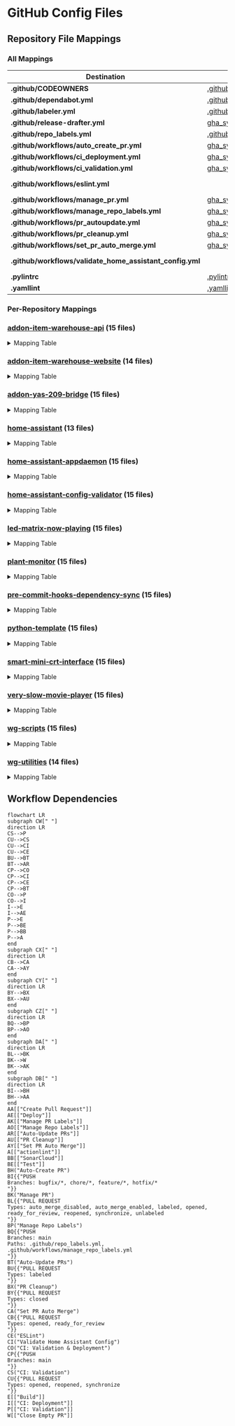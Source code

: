 # GitHub Config Files

## Repository File Mappings

### All Mappings

| Destination | [addon-item-warehouse-api](https://github.com/worgarside/addon-item-warehouse-api) | [addon-item-warehouse-website](https://github.com/worgarside/addon-item-warehouse-website) | [addon-yas-209-bridge](https://github.com/worgarside/addon-yas-209-bridge) | [home-assistant](https://github.com/worgarside/home-assistant) | [home-assistant-appdaemon](https://github.com/worgarside/home-assistant-appdaemon) | [home-assistant-config-validator](https://github.com/worgarside/home-assistant-config-validator) | [led-matrix-now-playing](https://github.com/worgarside/led-matrix-now-playing) | [plant-monitor](https://github.com/worgarside/plant-monitor) | [pre-commit-hooks-dependency-sync](https://github.com/worgarside/pre-commit-hooks-dependency-sync) | [python-template](https://github.com/worgarside/python-template) | [smart-mini-crt-interface](https://github.com/worgarside/smart-mini-crt-interface) | [very-slow-movie-player](https://github.com/worgarside/very-slow-movie-player) | [wg-scripts](https://github.com/worgarside/wg-scripts) | [wg-utilities](https://github.com/worgarside/wg-utilities) |
|-------------|--------|--------|--------|--------|--------|--------|--------|--------|--------|--------|--------|--------|--------|--------|
| **.github/CODEOWNERS** | [.github/CODEOWNERS](.github/CODEOWNERS) | [.github/CODEOWNERS](.github/CODEOWNERS) | [.github/CODEOWNERS](.github/CODEOWNERS) | [.github/CODEOWNERS](.github/CODEOWNERS) | [.github/CODEOWNERS](.github/CODEOWNERS) | [.github/CODEOWNERS](.github/CODEOWNERS) | [.github/CODEOWNERS](.github/CODEOWNERS) | [.github/CODEOWNERS](.github/CODEOWNERS) | [.github/CODEOWNERS](.github/CODEOWNERS) | [.github/CODEOWNERS](.github/CODEOWNERS) | [.github/CODEOWNERS](.github/CODEOWNERS) | [.github/CODEOWNERS](.github/CODEOWNERS) | [.github/CODEOWNERS](.github/CODEOWNERS) | [.github/CODEOWNERS](.github/CODEOWNERS) |
| **.github/dependabot.yml** | [.github/dependabot.yml](.github/dependabot.yml) | [.github/dependabot.yml](.github/dependabot.yml) | [.github/dependabot.yml](.github/dependabot.yml) | [.github/dependabot.yml](.github/dependabot.yml) | [.github/dependabot.yml](.github/dependabot.yml) | [.github/dependabot.yml](.github/dependabot.yml) | [.github/dependabot.yml](.github/dependabot.yml) | [.github/dependabot.yml](.github/dependabot.yml) | [.github/dependabot.yml](.github/dependabot.yml) | [.github/dependabot.yml](.github/dependabot.yml) | [.github/dependabot.yml](.github/dependabot.yml) | [.github/dependabot.yml](.github/dependabot.yml) | [.github/dependabot.yml](.github/dependabot.yml) | [.github/dependabot.yml](.github/dependabot.yml) |
| **.github/labeler.yml** | [.github/labeler.yml](.github/labeler.yml) | [.github/labeler.yml](.github/labeler.yml) | [.github/labeler.yml](.github/labeler.yml) | | [.github/labeler.yml](.github/labeler.yml) | [.github/labeler.yml](.github/labeler.yml) | [.github/labeler.yml](.github/labeler.yml) | [.github/labeler.yml](.github/labeler.yml) | [.github/labeler.yml](.github/labeler.yml) | [.github/labeler.yml](.github/labeler.yml) | [.github/labeler.yml](.github/labeler.yml) | [.github/labeler.yml](.github/labeler.yml) | [.github/labeler.yml](.github/labeler.yml) | [.github/labeler.yml](.github/labeler.yml) |
| **.github/release-drafter.yml** | [gha_sync/configs/release-drafter.yml](gha_sync/configs/release-drafter.yml) | [gha_sync/configs/release-drafter.yml](gha_sync/configs/release-drafter.yml) | [gha_sync/configs/release-drafter.yml](gha_sync/configs/release-drafter.yml) | [gha_sync/configs/release-drafter.yml](gha_sync/configs/release-drafter.yml) | [gha_sync/configs/release-drafter.yml](gha_sync/configs/release-drafter.yml) | [gha_sync/configs/release-drafter.yml](gha_sync/configs/release-drafter.yml) | [gha_sync/configs/release-drafter.yml](gha_sync/configs/release-drafter.yml) | [gha_sync/configs/release-drafter.yml](gha_sync/configs/release-drafter.yml) | [gha_sync/configs/release-drafter.yml](gha_sync/configs/release-drafter.yml) | [gha_sync/configs/release-drafter.yml](gha_sync/configs/release-drafter.yml) | [gha_sync/configs/release-drafter.yml](gha_sync/configs/release-drafter.yml) | [gha_sync/configs/release-drafter.yml](gha_sync/configs/release-drafter.yml) | [gha_sync/configs/release-drafter.yml](gha_sync/configs/release-drafter.yml) | [gha_sync/configs/release-drafter.yml](gha_sync/configs/release-drafter.yml) |
| **.github/repo_labels.yml** | [.github/repo_labels.yml](.github/repo_labels.yml) | [.github/repo_labels.yml](.github/repo_labels.yml) | [.github/repo_labels.yml](.github/repo_labels.yml) | | [.github/repo_labels.yml](.github/repo_labels.yml) | [.github/repo_labels.yml](.github/repo_labels.yml) | [.github/repo_labels.yml](.github/repo_labels.yml) | [.github/repo_labels.yml](.github/repo_labels.yml) | [.github/repo_labels.yml](.github/repo_labels.yml) | [.github/repo_labels.yml](.github/repo_labels.yml) | [.github/repo_labels.yml](.github/repo_labels.yml) | [.github/repo_labels.yml](.github/repo_labels.yml) | [.github/repo_labels.yml](.github/repo_labels.yml) | [.github/repo_labels.yml](.github/repo_labels.yml) |
| **.github/workflows/auto_create_pr.yml** | [gha_sync/workflows/all/auto_create_pr.yml](gha_sync/workflows/all/auto_create_pr.yml) | [gha_sync/workflows/all/auto_create_pr.yml](gha_sync/workflows/all/auto_create_pr.yml) | [gha_sync/workflows/all/auto_create_pr.yml](gha_sync/workflows/all/auto_create_pr.yml) | [gha_sync/workflows/all/auto_create_pr.yml](gha_sync/workflows/all/auto_create_pr.yml) | [gha_sync/workflows/all/auto_create_pr.yml](gha_sync/workflows/all/auto_create_pr.yml) | [gha_sync/workflows/all/auto_create_pr.yml](gha_sync/workflows/all/auto_create_pr.yml) | [gha_sync/workflows/all/auto_create_pr.yml](gha_sync/workflows/all/auto_create_pr.yml) | [gha_sync/workflows/all/auto_create_pr.yml](gha_sync/workflows/all/auto_create_pr.yml) | [gha_sync/workflows/all/auto_create_pr.yml](gha_sync/workflows/all/auto_create_pr.yml) | [gha_sync/workflows/all/auto_create_pr.yml](gha_sync/workflows/all/auto_create_pr.yml) | [gha_sync/workflows/all/auto_create_pr.yml](gha_sync/workflows/all/auto_create_pr.yml) | [gha_sync/workflows/all/auto_create_pr.yml](gha_sync/workflows/all/auto_create_pr.yml) | [gha_sync/workflows/all/auto_create_pr.yml](gha_sync/workflows/all/auto_create_pr.yml) | [gha_sync/workflows/all/auto_create_pr.yml](gha_sync/workflows/all/auto_create_pr.yml) |
| **.github/workflows/ci_deployment.yml** | [gha_sync/workflows/template/ci_deployment.template.yml](gha_sync/workflows/template/ci_deployment.template.yml) | [gha_sync/workflows/template/ci_deployment.template.yml](gha_sync/workflows/template/ci_deployment.template.yml) | [gha_sync/workflows/template/ci_deployment.template.yml](gha_sync/workflows/template/ci_deployment.template.yml) | [gha_sync/workflows/template/ci_deployment.template.yml](gha_sync/workflows/template/ci_deployment.template.yml) | [gha_sync/workflows/template/ci_deployment.template.yml](gha_sync/workflows/template/ci_deployment.template.yml) | [gha_sync/workflows/template/ci_deployment.template.yml](gha_sync/workflows/template/ci_deployment.template.yml) | [gha_sync/workflows/template/ci_deployment.template.yml](gha_sync/workflows/template/ci_deployment.template.yml) | [gha_sync/workflows/template/ci_deployment.template.yml](gha_sync/workflows/template/ci_deployment.template.yml) | [gha_sync/workflows/template/ci_deployment.template.yml](gha_sync/workflows/template/ci_deployment.template.yml) | [gha_sync/workflows/template/ci_deployment.template.yml](gha_sync/workflows/template/ci_deployment.template.yml) | [gha_sync/workflows/template/ci_deployment.template.yml](gha_sync/workflows/template/ci_deployment.template.yml) | [gha_sync/workflows/template/ci_deployment.template.yml](gha_sync/workflows/template/ci_deployment.template.yml) | [gha_sync/workflows/template/ci_deployment.template.yml](gha_sync/workflows/template/ci_deployment.template.yml) | [gha_sync/workflows/template/ci_deployment.template.yml](gha_sync/workflows/template/ci_deployment.template.yml) |
| **.github/workflows/ci_validation.yml** | [gha_sync/workflows/template/ci_validation.template.yml](gha_sync/workflows/template/ci_validation.template.yml) | [gha_sync/workflows/template/ci_validation.template.yml](gha_sync/workflows/template/ci_validation.template.yml) | [gha_sync/workflows/template/ci_validation.template.yml](gha_sync/workflows/template/ci_validation.template.yml) | [gha_sync/workflows/template/ci_validation.template.yml](gha_sync/workflows/template/ci_validation.template.yml) | [gha_sync/workflows/template/ci_validation.template.yml](gha_sync/workflows/template/ci_validation.template.yml) | [gha_sync/workflows/template/ci_validation.template.yml](gha_sync/workflows/template/ci_validation.template.yml) | [gha_sync/workflows/template/ci_validation.template.yml](gha_sync/workflows/template/ci_validation.template.yml) | [gha_sync/workflows/template/ci_validation.template.yml](gha_sync/workflows/template/ci_validation.template.yml) | [gha_sync/workflows/template/ci_validation.template.yml](gha_sync/workflows/template/ci_validation.template.yml) | [gha_sync/workflows/template/ci_validation.template.yml](gha_sync/workflows/template/ci_validation.template.yml) | [gha_sync/workflows/template/ci_validation.template.yml](gha_sync/workflows/template/ci_validation.template.yml) | [gha_sync/workflows/template/ci_validation.template.yml](gha_sync/workflows/template/ci_validation.template.yml) | [gha_sync/workflows/template/ci_validation.template.yml](gha_sync/workflows/template/ci_validation.template.yml) | [gha_sync/workflows/template/ci_validation.template.yml](gha_sync/workflows/template/ci_validation.template.yml) |
| **.github/workflows/eslint.yml** | | [gha_sync/workflows/repo/addon-item-warehouse-website/eslint.yml](gha_sync/workflows/repo/addon-item-warehouse-website/eslint.yml) | | | | | | | | | | | | |
| **.github/workflows/manage_pr.yml** | [gha_sync/workflows/all/manage_pr.yml](gha_sync/workflows/all/manage_pr.yml) | [gha_sync/workflows/all/manage_pr.yml](gha_sync/workflows/all/manage_pr.yml) | [gha_sync/workflows/all/manage_pr.yml](gha_sync/workflows/all/manage_pr.yml) | [gha_sync/workflows/all/manage_pr.yml](gha_sync/workflows/all/manage_pr.yml) | [gha_sync/workflows/all/manage_pr.yml](gha_sync/workflows/all/manage_pr.yml) | [gha_sync/workflows/all/manage_pr.yml](gha_sync/workflows/all/manage_pr.yml) | [gha_sync/workflows/all/manage_pr.yml](gha_sync/workflows/all/manage_pr.yml) | [gha_sync/workflows/all/manage_pr.yml](gha_sync/workflows/all/manage_pr.yml) | [gha_sync/workflows/all/manage_pr.yml](gha_sync/workflows/all/manage_pr.yml) | [gha_sync/workflows/all/manage_pr.yml](gha_sync/workflows/all/manage_pr.yml) | [gha_sync/workflows/all/manage_pr.yml](gha_sync/workflows/all/manage_pr.yml) | [gha_sync/workflows/all/manage_pr.yml](gha_sync/workflows/all/manage_pr.yml) | [gha_sync/workflows/all/manage_pr.yml](gha_sync/workflows/all/manage_pr.yml) | [gha_sync/workflows/all/manage_pr.yml](gha_sync/workflows/all/manage_pr.yml) |
| **.github/workflows/manage_repo_labels.yml** | [gha_sync/workflows/all/manage_repo_labels.yml](gha_sync/workflows/all/manage_repo_labels.yml) | [gha_sync/workflows/all/manage_repo_labels.yml](gha_sync/workflows/all/manage_repo_labels.yml) | [gha_sync/workflows/all/manage_repo_labels.yml](gha_sync/workflows/all/manage_repo_labels.yml) | [gha_sync/workflows/all/manage_repo_labels.yml](gha_sync/workflows/all/manage_repo_labels.yml) | [gha_sync/workflows/all/manage_repo_labels.yml](gha_sync/workflows/all/manage_repo_labels.yml) | [gha_sync/workflows/all/manage_repo_labels.yml](gha_sync/workflows/all/manage_repo_labels.yml) | [gha_sync/workflows/all/manage_repo_labels.yml](gha_sync/workflows/all/manage_repo_labels.yml) | [gha_sync/workflows/all/manage_repo_labels.yml](gha_sync/workflows/all/manage_repo_labels.yml) | [gha_sync/workflows/all/manage_repo_labels.yml](gha_sync/workflows/all/manage_repo_labels.yml) | [gha_sync/workflows/all/manage_repo_labels.yml](gha_sync/workflows/all/manage_repo_labels.yml) | [gha_sync/workflows/all/manage_repo_labels.yml](gha_sync/workflows/all/manage_repo_labels.yml) | [gha_sync/workflows/all/manage_repo_labels.yml](gha_sync/workflows/all/manage_repo_labels.yml) | [gha_sync/workflows/all/manage_repo_labels.yml](gha_sync/workflows/all/manage_repo_labels.yml) | [gha_sync/workflows/all/manage_repo_labels.yml](gha_sync/workflows/all/manage_repo_labels.yml) |
| **.github/workflows/pr_autoupdate.yml** | [gha_sync/workflows/all/pr_autoupdate.yml](gha_sync/workflows/all/pr_autoupdate.yml) | [gha_sync/workflows/all/pr_autoupdate.yml](gha_sync/workflows/all/pr_autoupdate.yml) | [gha_sync/workflows/all/pr_autoupdate.yml](gha_sync/workflows/all/pr_autoupdate.yml) | [gha_sync/workflows/all/pr_autoupdate.yml](gha_sync/workflows/all/pr_autoupdate.yml) | [gha_sync/workflows/all/pr_autoupdate.yml](gha_sync/workflows/all/pr_autoupdate.yml) | [gha_sync/workflows/all/pr_autoupdate.yml](gha_sync/workflows/all/pr_autoupdate.yml) | [gha_sync/workflows/all/pr_autoupdate.yml](gha_sync/workflows/all/pr_autoupdate.yml) | [gha_sync/workflows/all/pr_autoupdate.yml](gha_sync/workflows/all/pr_autoupdate.yml) | [gha_sync/workflows/all/pr_autoupdate.yml](gha_sync/workflows/all/pr_autoupdate.yml) | [gha_sync/workflows/all/pr_autoupdate.yml](gha_sync/workflows/all/pr_autoupdate.yml) | [gha_sync/workflows/all/pr_autoupdate.yml](gha_sync/workflows/all/pr_autoupdate.yml) | [gha_sync/workflows/all/pr_autoupdate.yml](gha_sync/workflows/all/pr_autoupdate.yml) | [gha_sync/workflows/all/pr_autoupdate.yml](gha_sync/workflows/all/pr_autoupdate.yml) | [gha_sync/workflows/all/pr_autoupdate.yml](gha_sync/workflows/all/pr_autoupdate.yml) |
| **.github/workflows/pr_cleanup.yml** | [gha_sync/workflows/all/pr_cleanup.yml](gha_sync/workflows/all/pr_cleanup.yml) | [gha_sync/workflows/all/pr_cleanup.yml](gha_sync/workflows/all/pr_cleanup.yml) | [gha_sync/workflows/all/pr_cleanup.yml](gha_sync/workflows/all/pr_cleanup.yml) | [gha_sync/workflows/all/pr_cleanup.yml](gha_sync/workflows/all/pr_cleanup.yml) | [gha_sync/workflows/all/pr_cleanup.yml](gha_sync/workflows/all/pr_cleanup.yml) | [gha_sync/workflows/all/pr_cleanup.yml](gha_sync/workflows/all/pr_cleanup.yml) | [gha_sync/workflows/all/pr_cleanup.yml](gha_sync/workflows/all/pr_cleanup.yml) | [gha_sync/workflows/all/pr_cleanup.yml](gha_sync/workflows/all/pr_cleanup.yml) | [gha_sync/workflows/all/pr_cleanup.yml](gha_sync/workflows/all/pr_cleanup.yml) | [gha_sync/workflows/all/pr_cleanup.yml](gha_sync/workflows/all/pr_cleanup.yml) | [gha_sync/workflows/all/pr_cleanup.yml](gha_sync/workflows/all/pr_cleanup.yml) | [gha_sync/workflows/all/pr_cleanup.yml](gha_sync/workflows/all/pr_cleanup.yml) | [gha_sync/workflows/all/pr_cleanup.yml](gha_sync/workflows/all/pr_cleanup.yml) | [gha_sync/workflows/all/pr_cleanup.yml](gha_sync/workflows/all/pr_cleanup.yml) |
| **.github/workflows/set_pr_auto_merge.yml** | [gha_sync/workflows/all/set_pr_auto_merge.yml](gha_sync/workflows/all/set_pr_auto_merge.yml) | [gha_sync/workflows/all/set_pr_auto_merge.yml](gha_sync/workflows/all/set_pr_auto_merge.yml) | [gha_sync/workflows/all/set_pr_auto_merge.yml](gha_sync/workflows/all/set_pr_auto_merge.yml) | [gha_sync/workflows/all/set_pr_auto_merge.yml](gha_sync/workflows/all/set_pr_auto_merge.yml) | [gha_sync/workflows/all/set_pr_auto_merge.yml](gha_sync/workflows/all/set_pr_auto_merge.yml) | [gha_sync/workflows/all/set_pr_auto_merge.yml](gha_sync/workflows/all/set_pr_auto_merge.yml) | [gha_sync/workflows/all/set_pr_auto_merge.yml](gha_sync/workflows/all/set_pr_auto_merge.yml) | [gha_sync/workflows/all/set_pr_auto_merge.yml](gha_sync/workflows/all/set_pr_auto_merge.yml) | [gha_sync/workflows/all/set_pr_auto_merge.yml](gha_sync/workflows/all/set_pr_auto_merge.yml) | [gha_sync/workflows/all/set_pr_auto_merge.yml](gha_sync/workflows/all/set_pr_auto_merge.yml) | [gha_sync/workflows/all/set_pr_auto_merge.yml](gha_sync/workflows/all/set_pr_auto_merge.yml) | [gha_sync/workflows/all/set_pr_auto_merge.yml](gha_sync/workflows/all/set_pr_auto_merge.yml) | [gha_sync/workflows/all/set_pr_auto_merge.yml](gha_sync/workflows/all/set_pr_auto_merge.yml) | [gha_sync/workflows/all/set_pr_auto_merge.yml](gha_sync/workflows/all/set_pr_auto_merge.yml) |
| **.github/workflows/validate_home_assistant_config.yml** | | | | [gha_sync/workflows/repo/home-assistant/validate_home_assistant_config.yml](gha_sync/workflows/repo/home-assistant/validate_home_assistant_config.yml) | | | | | | | | | | |
| **.pylintrc** | [.pylintrc](.pylintrc) | | [.pylintrc](.pylintrc) | [.pylintrc](.pylintrc) | [.pylintrc](.pylintrc) | [.pylintrc](.pylintrc) | [.pylintrc](.pylintrc) | [.pylintrc](.pylintrc) | [.pylintrc](.pylintrc) | [.pylintrc](.pylintrc) | [.pylintrc](.pylintrc) | [.pylintrc](.pylintrc) | [.pylintrc](.pylintrc) | [.pylintrc](.pylintrc) |
| **.yamllint** | [.yamllint](.yamllint) | | [.yamllint](.yamllint) | | [.yamllint](.yamllint) | [.yamllint](.yamllint) | [.yamllint](.yamllint) | [.yamllint](.yamllint) | [.yamllint](.yamllint) | [.yamllint](.yamllint) | [.yamllint](.yamllint) | [.yamllint](.yamllint) | [.yamllint](.yamllint) | |
### Per-Repository Mappings

### [addon-item-warehouse-api](https://github.com/worgarside/addon-item-warehouse-api) (15 files)

<details>
<summary>Mapping Table</summary>

| Source | Destination |
|--------|-------------|
| [.github/CODEOWNERS](.github/CODEOWNERS) | [.github/CODEOWNERS](https://github.com/worgarside/addon-item-warehouse-api/.github/CODEOWNERS) |
| [.github/dependabot.yml](.github/dependabot.yml) | [.github/dependabot.yml](https://github.com/worgarside/addon-item-warehouse-api/.github/dependabot.yml) |
| [.github/labeler.yml](.github/labeler.yml) | [.github/labeler.yml](https://github.com/worgarside/addon-item-warehouse-api/.github/labeler.yml) |
| [.github/repo_labels.yml](.github/repo_labels.yml) | [.github/repo_labels.yml](https://github.com/worgarside/addon-item-warehouse-api/.github/repo_labels.yml) |
| [.pylintrc](.pylintrc) | [.pylintrc](https://github.com/worgarside/addon-item-warehouse-api/.pylintrc) |
| [.yamllint](.yamllint) | [.yamllint](https://github.com/worgarside/addon-item-warehouse-api/.yamllint) |
| [gha_sync/configs/release-drafter.yml](gha_sync/configs/release-drafter.yml) | [.github/release-drafter.yml](https://github.com/worgarside/addon-item-warehouse-api/.github/release-drafter.yml) |
| [gha_sync/workflows/all/auto_create_pr.yml](gha_sync/workflows/all/auto_create_pr.yml) | [.github/workflows/auto_create_pr.yml](https://github.com/worgarside/addon-item-warehouse-api/.github/workflows/auto_create_pr.yml) |
| [gha_sync/workflows/all/manage_pr.yml](gha_sync/workflows/all/manage_pr.yml) | [.github/workflows/manage_pr.yml](https://github.com/worgarside/addon-item-warehouse-api/.github/workflows/manage_pr.yml) |
| [gha_sync/workflows/all/manage_repo_labels.yml](gha_sync/workflows/all/manage_repo_labels.yml) | [.github/workflows/manage_repo_labels.yml](https://github.com/worgarside/addon-item-warehouse-api/.github/workflows/manage_repo_labels.yml) |
| [gha_sync/workflows/all/pr_autoupdate.yml](gha_sync/workflows/all/pr_autoupdate.yml) | [.github/workflows/pr_autoupdate.yml](https://github.com/worgarside/addon-item-warehouse-api/.github/workflows/pr_autoupdate.yml) |
| [gha_sync/workflows/all/pr_cleanup.yml](gha_sync/workflows/all/pr_cleanup.yml) | [.github/workflows/pr_cleanup.yml](https://github.com/worgarside/addon-item-warehouse-api/.github/workflows/pr_cleanup.yml) |
| [gha_sync/workflows/all/set_pr_auto_merge.yml](gha_sync/workflows/all/set_pr_auto_merge.yml) | [.github/workflows/set_pr_auto_merge.yml](https://github.com/worgarside/addon-item-warehouse-api/.github/workflows/set_pr_auto_merge.yml) |
| [gha_sync/workflows/template/ci_deployment.template.yml](gha_sync/workflows/template/ci_deployment.template.yml) | [.github/workflows/ci_deployment.yml](https://github.com/worgarside/addon-item-warehouse-api/.github/workflows/ci_deployment.yml) |
| [gha_sync/workflows/template/ci_validation.template.yml](gha_sync/workflows/template/ci_validation.template.yml) | [.github/workflows/ci_validation.yml](https://github.com/worgarside/addon-item-warehouse-api/.github/workflows/ci_validation.yml) |
</details>

### [addon-item-warehouse-website](https://github.com/worgarside/addon-item-warehouse-website) (14 files)

<details>
<summary>Mapping Table</summary>

| Source | Destination |
|--------|-------------|
| [.github/CODEOWNERS](.github/CODEOWNERS) | [.github/CODEOWNERS](https://github.com/worgarside/addon-item-warehouse-website/.github/CODEOWNERS) |
| [.github/dependabot.yml](.github/dependabot.yml) | [.github/dependabot.yml](https://github.com/worgarside/addon-item-warehouse-website/.github/dependabot.yml) |
| [.github/labeler.yml](.github/labeler.yml) | [.github/labeler.yml](https://github.com/worgarside/addon-item-warehouse-website/.github/labeler.yml) |
| [.github/repo_labels.yml](.github/repo_labels.yml) | [.github/repo_labels.yml](https://github.com/worgarside/addon-item-warehouse-website/.github/repo_labels.yml) |
| [gha_sync/configs/release-drafter.yml](gha_sync/configs/release-drafter.yml) | [.github/release-drafter.yml](https://github.com/worgarside/addon-item-warehouse-website/.github/release-drafter.yml) |
| [gha_sync/workflows/all/auto_create_pr.yml](gha_sync/workflows/all/auto_create_pr.yml) | [.github/workflows/auto_create_pr.yml](https://github.com/worgarside/addon-item-warehouse-website/.github/workflows/auto_create_pr.yml) |
| [gha_sync/workflows/all/manage_pr.yml](gha_sync/workflows/all/manage_pr.yml) | [.github/workflows/manage_pr.yml](https://github.com/worgarside/addon-item-warehouse-website/.github/workflows/manage_pr.yml) |
| [gha_sync/workflows/all/manage_repo_labels.yml](gha_sync/workflows/all/manage_repo_labels.yml) | [.github/workflows/manage_repo_labels.yml](https://github.com/worgarside/addon-item-warehouse-website/.github/workflows/manage_repo_labels.yml) |
| [gha_sync/workflows/all/pr_autoupdate.yml](gha_sync/workflows/all/pr_autoupdate.yml) | [.github/workflows/pr_autoupdate.yml](https://github.com/worgarside/addon-item-warehouse-website/.github/workflows/pr_autoupdate.yml) |
| [gha_sync/workflows/all/pr_cleanup.yml](gha_sync/workflows/all/pr_cleanup.yml) | [.github/workflows/pr_cleanup.yml](https://github.com/worgarside/addon-item-warehouse-website/.github/workflows/pr_cleanup.yml) |
| [gha_sync/workflows/all/set_pr_auto_merge.yml](gha_sync/workflows/all/set_pr_auto_merge.yml) | [.github/workflows/set_pr_auto_merge.yml](https://github.com/worgarside/addon-item-warehouse-website/.github/workflows/set_pr_auto_merge.yml) |
| [gha_sync/workflows/repo/addon-item-warehouse-website/eslint.yml](gha_sync/workflows/repo/addon-item-warehouse-website/eslint.yml) | [.github/workflows/eslint.yml](https://github.com/worgarside/addon-item-warehouse-website/.github/workflows/eslint.yml) |
| [gha_sync/workflows/template/ci_deployment.template.yml](gha_sync/workflows/template/ci_deployment.template.yml) | [.github/workflows/ci_deployment.yml](https://github.com/worgarside/addon-item-warehouse-website/.github/workflows/ci_deployment.yml) |
| [gha_sync/workflows/template/ci_validation.template.yml](gha_sync/workflows/template/ci_validation.template.yml) | [.github/workflows/ci_validation.yml](https://github.com/worgarside/addon-item-warehouse-website/.github/workflows/ci_validation.yml) |
</details>

### [addon-yas-209-bridge](https://github.com/worgarside/addon-yas-209-bridge) (15 files)

<details>
<summary>Mapping Table</summary>

| Source | Destination |
|--------|-------------|
| [.github/CODEOWNERS](.github/CODEOWNERS) | [.github/CODEOWNERS](https://github.com/worgarside/addon-yas-209-bridge/.github/CODEOWNERS) |
| [.github/dependabot.yml](.github/dependabot.yml) | [.github/dependabot.yml](https://github.com/worgarside/addon-yas-209-bridge/.github/dependabot.yml) |
| [.github/labeler.yml](.github/labeler.yml) | [.github/labeler.yml](https://github.com/worgarside/addon-yas-209-bridge/.github/labeler.yml) |
| [.github/repo_labels.yml](.github/repo_labels.yml) | [.github/repo_labels.yml](https://github.com/worgarside/addon-yas-209-bridge/.github/repo_labels.yml) |
| [.pylintrc](.pylintrc) | [.pylintrc](https://github.com/worgarside/addon-yas-209-bridge/.pylintrc) |
| [.yamllint](.yamllint) | [.yamllint](https://github.com/worgarside/addon-yas-209-bridge/.yamllint) |
| [gha_sync/configs/release-drafter.yml](gha_sync/configs/release-drafter.yml) | [.github/release-drafter.yml](https://github.com/worgarside/addon-yas-209-bridge/.github/release-drafter.yml) |
| [gha_sync/workflows/all/auto_create_pr.yml](gha_sync/workflows/all/auto_create_pr.yml) | [.github/workflows/auto_create_pr.yml](https://github.com/worgarside/addon-yas-209-bridge/.github/workflows/auto_create_pr.yml) |
| [gha_sync/workflows/all/manage_pr.yml](gha_sync/workflows/all/manage_pr.yml) | [.github/workflows/manage_pr.yml](https://github.com/worgarside/addon-yas-209-bridge/.github/workflows/manage_pr.yml) |
| [gha_sync/workflows/all/manage_repo_labels.yml](gha_sync/workflows/all/manage_repo_labels.yml) | [.github/workflows/manage_repo_labels.yml](https://github.com/worgarside/addon-yas-209-bridge/.github/workflows/manage_repo_labels.yml) |
| [gha_sync/workflows/all/pr_autoupdate.yml](gha_sync/workflows/all/pr_autoupdate.yml) | [.github/workflows/pr_autoupdate.yml](https://github.com/worgarside/addon-yas-209-bridge/.github/workflows/pr_autoupdate.yml) |
| [gha_sync/workflows/all/pr_cleanup.yml](gha_sync/workflows/all/pr_cleanup.yml) | [.github/workflows/pr_cleanup.yml](https://github.com/worgarside/addon-yas-209-bridge/.github/workflows/pr_cleanup.yml) |
| [gha_sync/workflows/all/set_pr_auto_merge.yml](gha_sync/workflows/all/set_pr_auto_merge.yml) | [.github/workflows/set_pr_auto_merge.yml](https://github.com/worgarside/addon-yas-209-bridge/.github/workflows/set_pr_auto_merge.yml) |
| [gha_sync/workflows/template/ci_deployment.template.yml](gha_sync/workflows/template/ci_deployment.template.yml) | [.github/workflows/ci_deployment.yml](https://github.com/worgarside/addon-yas-209-bridge/.github/workflows/ci_deployment.yml) |
| [gha_sync/workflows/template/ci_validation.template.yml](gha_sync/workflows/template/ci_validation.template.yml) | [.github/workflows/ci_validation.yml](https://github.com/worgarside/addon-yas-209-bridge/.github/workflows/ci_validation.yml) |
</details>

### [home-assistant](https://github.com/worgarside/home-assistant) (13 files)

<details>
<summary>Mapping Table</summary>

| Source | Destination |
|--------|-------------|
| [.github/CODEOWNERS](.github/CODEOWNERS) | [.github/CODEOWNERS](https://github.com/worgarside/home-assistant/.github/CODEOWNERS) |
| [.github/dependabot.yml](.github/dependabot.yml) | [.github/dependabot.yml](https://github.com/worgarside/home-assistant/.github/dependabot.yml) |
| [.pylintrc](.pylintrc) | [.pylintrc](https://github.com/worgarside/home-assistant/.pylintrc) |
| [gha_sync/configs/release-drafter.yml](gha_sync/configs/release-drafter.yml) | [.github/release-drafter.yml](https://github.com/worgarside/home-assistant/.github/release-drafter.yml) |
| [gha_sync/workflows/all/auto_create_pr.yml](gha_sync/workflows/all/auto_create_pr.yml) | [.github/workflows/auto_create_pr.yml](https://github.com/worgarside/home-assistant/.github/workflows/auto_create_pr.yml) |
| [gha_sync/workflows/all/manage_pr.yml](gha_sync/workflows/all/manage_pr.yml) | [.github/workflows/manage_pr.yml](https://github.com/worgarside/home-assistant/.github/workflows/manage_pr.yml) |
| [gha_sync/workflows/all/manage_repo_labels.yml](gha_sync/workflows/all/manage_repo_labels.yml) | [.github/workflows/manage_repo_labels.yml](https://github.com/worgarside/home-assistant/.github/workflows/manage_repo_labels.yml) |
| [gha_sync/workflows/all/pr_autoupdate.yml](gha_sync/workflows/all/pr_autoupdate.yml) | [.github/workflows/pr_autoupdate.yml](https://github.com/worgarside/home-assistant/.github/workflows/pr_autoupdate.yml) |
| [gha_sync/workflows/all/pr_cleanup.yml](gha_sync/workflows/all/pr_cleanup.yml) | [.github/workflows/pr_cleanup.yml](https://github.com/worgarside/home-assistant/.github/workflows/pr_cleanup.yml) |
| [gha_sync/workflows/all/set_pr_auto_merge.yml](gha_sync/workflows/all/set_pr_auto_merge.yml) | [.github/workflows/set_pr_auto_merge.yml](https://github.com/worgarside/home-assistant/.github/workflows/set_pr_auto_merge.yml) |
| [gha_sync/workflows/repo/home-assistant/validate_home_assistant_config.yml](gha_sync/workflows/repo/home-assistant/validate_home_assistant_config.yml) | [.github/workflows/validate_home_assistant_config.yml](https://github.com/worgarside/home-assistant/.github/workflows/validate_home_assistant_config.yml) |
| [gha_sync/workflows/template/ci_deployment.template.yml](gha_sync/workflows/template/ci_deployment.template.yml) | [.github/workflows/ci_deployment.yml](https://github.com/worgarside/home-assistant/.github/workflows/ci_deployment.yml) |
| [gha_sync/workflows/template/ci_validation.template.yml](gha_sync/workflows/template/ci_validation.template.yml) | [.github/workflows/ci_validation.yml](https://github.com/worgarside/home-assistant/.github/workflows/ci_validation.yml) |
</details>

### [home-assistant-appdaemon](https://github.com/worgarside/home-assistant-appdaemon) (15 files)

<details>
<summary>Mapping Table</summary>

| Source | Destination |
|--------|-------------|
| [.github/CODEOWNERS](.github/CODEOWNERS) | [.github/CODEOWNERS](https://github.com/worgarside/home-assistant-appdaemon/.github/CODEOWNERS) |
| [.github/dependabot.yml](.github/dependabot.yml) | [.github/dependabot.yml](https://github.com/worgarside/home-assistant-appdaemon/.github/dependabot.yml) |
| [.github/labeler.yml](.github/labeler.yml) | [.github/labeler.yml](https://github.com/worgarside/home-assistant-appdaemon/.github/labeler.yml) |
| [.github/repo_labels.yml](.github/repo_labels.yml) | [.github/repo_labels.yml](https://github.com/worgarside/home-assistant-appdaemon/.github/repo_labels.yml) |
| [.pylintrc](.pylintrc) | [.pylintrc](https://github.com/worgarside/home-assistant-appdaemon/.pylintrc) |
| [.yamllint](.yamllint) | [.yamllint](https://github.com/worgarside/home-assistant-appdaemon/.yamllint) |
| [gha_sync/configs/release-drafter.yml](gha_sync/configs/release-drafter.yml) | [.github/release-drafter.yml](https://github.com/worgarside/home-assistant-appdaemon/.github/release-drafter.yml) |
| [gha_sync/workflows/all/auto_create_pr.yml](gha_sync/workflows/all/auto_create_pr.yml) | [.github/workflows/auto_create_pr.yml](https://github.com/worgarside/home-assistant-appdaemon/.github/workflows/auto_create_pr.yml) |
| [gha_sync/workflows/all/manage_pr.yml](gha_sync/workflows/all/manage_pr.yml) | [.github/workflows/manage_pr.yml](https://github.com/worgarside/home-assistant-appdaemon/.github/workflows/manage_pr.yml) |
| [gha_sync/workflows/all/manage_repo_labels.yml](gha_sync/workflows/all/manage_repo_labels.yml) | [.github/workflows/manage_repo_labels.yml](https://github.com/worgarside/home-assistant-appdaemon/.github/workflows/manage_repo_labels.yml) |
| [gha_sync/workflows/all/pr_autoupdate.yml](gha_sync/workflows/all/pr_autoupdate.yml) | [.github/workflows/pr_autoupdate.yml](https://github.com/worgarside/home-assistant-appdaemon/.github/workflows/pr_autoupdate.yml) |
| [gha_sync/workflows/all/pr_cleanup.yml](gha_sync/workflows/all/pr_cleanup.yml) | [.github/workflows/pr_cleanup.yml](https://github.com/worgarside/home-assistant-appdaemon/.github/workflows/pr_cleanup.yml) |
| [gha_sync/workflows/all/set_pr_auto_merge.yml](gha_sync/workflows/all/set_pr_auto_merge.yml) | [.github/workflows/set_pr_auto_merge.yml](https://github.com/worgarside/home-assistant-appdaemon/.github/workflows/set_pr_auto_merge.yml) |
| [gha_sync/workflows/template/ci_deployment.template.yml](gha_sync/workflows/template/ci_deployment.template.yml) | [.github/workflows/ci_deployment.yml](https://github.com/worgarside/home-assistant-appdaemon/.github/workflows/ci_deployment.yml) |
| [gha_sync/workflows/template/ci_validation.template.yml](gha_sync/workflows/template/ci_validation.template.yml) | [.github/workflows/ci_validation.yml](https://github.com/worgarside/home-assistant-appdaemon/.github/workflows/ci_validation.yml) |
</details>

### [home-assistant-config-validator](https://github.com/worgarside/home-assistant-config-validator) (15 files)

<details>
<summary>Mapping Table</summary>

| Source | Destination |
|--------|-------------|
| [.github/CODEOWNERS](.github/CODEOWNERS) | [.github/CODEOWNERS](https://github.com/worgarside/home-assistant-config-validator/.github/CODEOWNERS) |
| [.github/dependabot.yml](.github/dependabot.yml) | [.github/dependabot.yml](https://github.com/worgarside/home-assistant-config-validator/.github/dependabot.yml) |
| [.github/labeler.yml](.github/labeler.yml) | [.github/labeler.yml](https://github.com/worgarside/home-assistant-config-validator/.github/labeler.yml) |
| [.github/repo_labels.yml](.github/repo_labels.yml) | [.github/repo_labels.yml](https://github.com/worgarside/home-assistant-config-validator/.github/repo_labels.yml) |
| [.pylintrc](.pylintrc) | [.pylintrc](https://github.com/worgarside/home-assistant-config-validator/.pylintrc) |
| [.yamllint](.yamllint) | [.yamllint](https://github.com/worgarside/home-assistant-config-validator/.yamllint) |
| [gha_sync/configs/release-drafter.yml](gha_sync/configs/release-drafter.yml) | [.github/release-drafter.yml](https://github.com/worgarside/home-assistant-config-validator/.github/release-drafter.yml) |
| [gha_sync/workflows/all/auto_create_pr.yml](gha_sync/workflows/all/auto_create_pr.yml) | [.github/workflows/auto_create_pr.yml](https://github.com/worgarside/home-assistant-config-validator/.github/workflows/auto_create_pr.yml) |
| [gha_sync/workflows/all/manage_pr.yml](gha_sync/workflows/all/manage_pr.yml) | [.github/workflows/manage_pr.yml](https://github.com/worgarside/home-assistant-config-validator/.github/workflows/manage_pr.yml) |
| [gha_sync/workflows/all/manage_repo_labels.yml](gha_sync/workflows/all/manage_repo_labels.yml) | [.github/workflows/manage_repo_labels.yml](https://github.com/worgarside/home-assistant-config-validator/.github/workflows/manage_repo_labels.yml) |
| [gha_sync/workflows/all/pr_autoupdate.yml](gha_sync/workflows/all/pr_autoupdate.yml) | [.github/workflows/pr_autoupdate.yml](https://github.com/worgarside/home-assistant-config-validator/.github/workflows/pr_autoupdate.yml) |
| [gha_sync/workflows/all/pr_cleanup.yml](gha_sync/workflows/all/pr_cleanup.yml) | [.github/workflows/pr_cleanup.yml](https://github.com/worgarside/home-assistant-config-validator/.github/workflows/pr_cleanup.yml) |
| [gha_sync/workflows/all/set_pr_auto_merge.yml](gha_sync/workflows/all/set_pr_auto_merge.yml) | [.github/workflows/set_pr_auto_merge.yml](https://github.com/worgarside/home-assistant-config-validator/.github/workflows/set_pr_auto_merge.yml) |
| [gha_sync/workflows/template/ci_deployment.template.yml](gha_sync/workflows/template/ci_deployment.template.yml) | [.github/workflows/ci_deployment.yml](https://github.com/worgarside/home-assistant-config-validator/.github/workflows/ci_deployment.yml) |
| [gha_sync/workflows/template/ci_validation.template.yml](gha_sync/workflows/template/ci_validation.template.yml) | [.github/workflows/ci_validation.yml](https://github.com/worgarside/home-assistant-config-validator/.github/workflows/ci_validation.yml) |
</details>

### [led-matrix-now-playing](https://github.com/worgarside/led-matrix-now-playing) (15 files)

<details>
<summary>Mapping Table</summary>

| Source | Destination |
|--------|-------------|
| [.github/CODEOWNERS](.github/CODEOWNERS) | [.github/CODEOWNERS](https://github.com/worgarside/led-matrix-now-playing/.github/CODEOWNERS) |
| [.github/dependabot.yml](.github/dependabot.yml) | [.github/dependabot.yml](https://github.com/worgarside/led-matrix-now-playing/.github/dependabot.yml) |
| [.github/labeler.yml](.github/labeler.yml) | [.github/labeler.yml](https://github.com/worgarside/led-matrix-now-playing/.github/labeler.yml) |
| [.github/repo_labels.yml](.github/repo_labels.yml) | [.github/repo_labels.yml](https://github.com/worgarside/led-matrix-now-playing/.github/repo_labels.yml) |
| [.pylintrc](.pylintrc) | [.pylintrc](https://github.com/worgarside/led-matrix-now-playing/.pylintrc) |
| [.yamllint](.yamllint) | [.yamllint](https://github.com/worgarside/led-matrix-now-playing/.yamllint) |
| [gha_sync/configs/release-drafter.yml](gha_sync/configs/release-drafter.yml) | [.github/release-drafter.yml](https://github.com/worgarside/led-matrix-now-playing/.github/release-drafter.yml) |
| [gha_sync/workflows/all/auto_create_pr.yml](gha_sync/workflows/all/auto_create_pr.yml) | [.github/workflows/auto_create_pr.yml](https://github.com/worgarside/led-matrix-now-playing/.github/workflows/auto_create_pr.yml) |
| [gha_sync/workflows/all/manage_pr.yml](gha_sync/workflows/all/manage_pr.yml) | [.github/workflows/manage_pr.yml](https://github.com/worgarside/led-matrix-now-playing/.github/workflows/manage_pr.yml) |
| [gha_sync/workflows/all/manage_repo_labels.yml](gha_sync/workflows/all/manage_repo_labels.yml) | [.github/workflows/manage_repo_labels.yml](https://github.com/worgarside/led-matrix-now-playing/.github/workflows/manage_repo_labels.yml) |
| [gha_sync/workflows/all/pr_autoupdate.yml](gha_sync/workflows/all/pr_autoupdate.yml) | [.github/workflows/pr_autoupdate.yml](https://github.com/worgarside/led-matrix-now-playing/.github/workflows/pr_autoupdate.yml) |
| [gha_sync/workflows/all/pr_cleanup.yml](gha_sync/workflows/all/pr_cleanup.yml) | [.github/workflows/pr_cleanup.yml](https://github.com/worgarside/led-matrix-now-playing/.github/workflows/pr_cleanup.yml) |
| [gha_sync/workflows/all/set_pr_auto_merge.yml](gha_sync/workflows/all/set_pr_auto_merge.yml) | [.github/workflows/set_pr_auto_merge.yml](https://github.com/worgarside/led-matrix-now-playing/.github/workflows/set_pr_auto_merge.yml) |
| [gha_sync/workflows/template/ci_deployment.template.yml](gha_sync/workflows/template/ci_deployment.template.yml) | [.github/workflows/ci_deployment.yml](https://github.com/worgarside/led-matrix-now-playing/.github/workflows/ci_deployment.yml) |
| [gha_sync/workflows/template/ci_validation.template.yml](gha_sync/workflows/template/ci_validation.template.yml) | [.github/workflows/ci_validation.yml](https://github.com/worgarside/led-matrix-now-playing/.github/workflows/ci_validation.yml) |
</details>

### [plant-monitor](https://github.com/worgarside/plant-monitor) (15 files)

<details>
<summary>Mapping Table</summary>

| Source | Destination |
|--------|-------------|
| [.github/CODEOWNERS](.github/CODEOWNERS) | [.github/CODEOWNERS](https://github.com/worgarside/plant-monitor/.github/CODEOWNERS) |
| [.github/dependabot.yml](.github/dependabot.yml) | [.github/dependabot.yml](https://github.com/worgarside/plant-monitor/.github/dependabot.yml) |
| [.github/labeler.yml](.github/labeler.yml) | [.github/labeler.yml](https://github.com/worgarside/plant-monitor/.github/labeler.yml) |
| [.github/repo_labels.yml](.github/repo_labels.yml) | [.github/repo_labels.yml](https://github.com/worgarside/plant-monitor/.github/repo_labels.yml) |
| [.pylintrc](.pylintrc) | [.pylintrc](https://github.com/worgarside/plant-monitor/.pylintrc) |
| [.yamllint](.yamllint) | [.yamllint](https://github.com/worgarside/plant-monitor/.yamllint) |
| [gha_sync/configs/release-drafter.yml](gha_sync/configs/release-drafter.yml) | [.github/release-drafter.yml](https://github.com/worgarside/plant-monitor/.github/release-drafter.yml) |
| [gha_sync/workflows/all/auto_create_pr.yml](gha_sync/workflows/all/auto_create_pr.yml) | [.github/workflows/auto_create_pr.yml](https://github.com/worgarside/plant-monitor/.github/workflows/auto_create_pr.yml) |
| [gha_sync/workflows/all/manage_pr.yml](gha_sync/workflows/all/manage_pr.yml) | [.github/workflows/manage_pr.yml](https://github.com/worgarside/plant-monitor/.github/workflows/manage_pr.yml) |
| [gha_sync/workflows/all/manage_repo_labels.yml](gha_sync/workflows/all/manage_repo_labels.yml) | [.github/workflows/manage_repo_labels.yml](https://github.com/worgarside/plant-monitor/.github/workflows/manage_repo_labels.yml) |
| [gha_sync/workflows/all/pr_autoupdate.yml](gha_sync/workflows/all/pr_autoupdate.yml) | [.github/workflows/pr_autoupdate.yml](https://github.com/worgarside/plant-monitor/.github/workflows/pr_autoupdate.yml) |
| [gha_sync/workflows/all/pr_cleanup.yml](gha_sync/workflows/all/pr_cleanup.yml) | [.github/workflows/pr_cleanup.yml](https://github.com/worgarside/plant-monitor/.github/workflows/pr_cleanup.yml) |
| [gha_sync/workflows/all/set_pr_auto_merge.yml](gha_sync/workflows/all/set_pr_auto_merge.yml) | [.github/workflows/set_pr_auto_merge.yml](https://github.com/worgarside/plant-monitor/.github/workflows/set_pr_auto_merge.yml) |
| [gha_sync/workflows/template/ci_deployment.template.yml](gha_sync/workflows/template/ci_deployment.template.yml) | [.github/workflows/ci_deployment.yml](https://github.com/worgarside/plant-monitor/.github/workflows/ci_deployment.yml) |
| [gha_sync/workflows/template/ci_validation.template.yml](gha_sync/workflows/template/ci_validation.template.yml) | [.github/workflows/ci_validation.yml](https://github.com/worgarside/plant-monitor/.github/workflows/ci_validation.yml) |
</details>

### [pre-commit-hooks-dependency-sync](https://github.com/worgarside/pre-commit-hooks-dependency-sync) (15 files)

<details>
<summary>Mapping Table</summary>

| Source | Destination |
|--------|-------------|
| [.github/CODEOWNERS](.github/CODEOWNERS) | [.github/CODEOWNERS](https://github.com/worgarside/pre-commit-hooks-dependency-sync/.github/CODEOWNERS) |
| [.github/dependabot.yml](.github/dependabot.yml) | [.github/dependabot.yml](https://github.com/worgarside/pre-commit-hooks-dependency-sync/.github/dependabot.yml) |
| [.github/labeler.yml](.github/labeler.yml) | [.github/labeler.yml](https://github.com/worgarside/pre-commit-hooks-dependency-sync/.github/labeler.yml) |
| [.github/repo_labels.yml](.github/repo_labels.yml) | [.github/repo_labels.yml](https://github.com/worgarside/pre-commit-hooks-dependency-sync/.github/repo_labels.yml) |
| [.pylintrc](.pylintrc) | [.pylintrc](https://github.com/worgarside/pre-commit-hooks-dependency-sync/.pylintrc) |
| [.yamllint](.yamllint) | [.yamllint](https://github.com/worgarside/pre-commit-hooks-dependency-sync/.yamllint) |
| [gha_sync/configs/release-drafter.yml](gha_sync/configs/release-drafter.yml) | [.github/release-drafter.yml](https://github.com/worgarside/pre-commit-hooks-dependency-sync/.github/release-drafter.yml) |
| [gha_sync/workflows/all/auto_create_pr.yml](gha_sync/workflows/all/auto_create_pr.yml) | [.github/workflows/auto_create_pr.yml](https://github.com/worgarside/pre-commit-hooks-dependency-sync/.github/workflows/auto_create_pr.yml) |
| [gha_sync/workflows/all/manage_pr.yml](gha_sync/workflows/all/manage_pr.yml) | [.github/workflows/manage_pr.yml](https://github.com/worgarside/pre-commit-hooks-dependency-sync/.github/workflows/manage_pr.yml) |
| [gha_sync/workflows/all/manage_repo_labels.yml](gha_sync/workflows/all/manage_repo_labels.yml) | [.github/workflows/manage_repo_labels.yml](https://github.com/worgarside/pre-commit-hooks-dependency-sync/.github/workflows/manage_repo_labels.yml) |
| [gha_sync/workflows/all/pr_autoupdate.yml](gha_sync/workflows/all/pr_autoupdate.yml) | [.github/workflows/pr_autoupdate.yml](https://github.com/worgarside/pre-commit-hooks-dependency-sync/.github/workflows/pr_autoupdate.yml) |
| [gha_sync/workflows/all/pr_cleanup.yml](gha_sync/workflows/all/pr_cleanup.yml) | [.github/workflows/pr_cleanup.yml](https://github.com/worgarside/pre-commit-hooks-dependency-sync/.github/workflows/pr_cleanup.yml) |
| [gha_sync/workflows/all/set_pr_auto_merge.yml](gha_sync/workflows/all/set_pr_auto_merge.yml) | [.github/workflows/set_pr_auto_merge.yml](https://github.com/worgarside/pre-commit-hooks-dependency-sync/.github/workflows/set_pr_auto_merge.yml) |
| [gha_sync/workflows/template/ci_deployment.template.yml](gha_sync/workflows/template/ci_deployment.template.yml) | [.github/workflows/ci_deployment.yml](https://github.com/worgarside/pre-commit-hooks-dependency-sync/.github/workflows/ci_deployment.yml) |
| [gha_sync/workflows/template/ci_validation.template.yml](gha_sync/workflows/template/ci_validation.template.yml) | [.github/workflows/ci_validation.yml](https://github.com/worgarside/pre-commit-hooks-dependency-sync/.github/workflows/ci_validation.yml) |
</details>

### [python-template](https://github.com/worgarside/python-template) (15 files)

<details>
<summary>Mapping Table</summary>

| Source | Destination |
|--------|-------------|
| [.github/CODEOWNERS](.github/CODEOWNERS) | [.github/CODEOWNERS](https://github.com/worgarside/python-template/.github/CODEOWNERS) |
| [.github/dependabot.yml](.github/dependabot.yml) | [.github/dependabot.yml](https://github.com/worgarside/python-template/.github/dependabot.yml) |
| [.github/labeler.yml](.github/labeler.yml) | [.github/labeler.yml](https://github.com/worgarside/python-template/.github/labeler.yml) |
| [.github/repo_labels.yml](.github/repo_labels.yml) | [.github/repo_labels.yml](https://github.com/worgarside/python-template/.github/repo_labels.yml) |
| [.pylintrc](.pylintrc) | [.pylintrc](https://github.com/worgarside/python-template/.pylintrc) |
| [.yamllint](.yamllint) | [.yamllint](https://github.com/worgarside/python-template/.yamllint) |
| [gha_sync/configs/release-drafter.yml](gha_sync/configs/release-drafter.yml) | [.github/release-drafter.yml](https://github.com/worgarside/python-template/.github/release-drafter.yml) |
| [gha_sync/workflows/all/auto_create_pr.yml](gha_sync/workflows/all/auto_create_pr.yml) | [.github/workflows/auto_create_pr.yml](https://github.com/worgarside/python-template/.github/workflows/auto_create_pr.yml) |
| [gha_sync/workflows/all/manage_pr.yml](gha_sync/workflows/all/manage_pr.yml) | [.github/workflows/manage_pr.yml](https://github.com/worgarside/python-template/.github/workflows/manage_pr.yml) |
| [gha_sync/workflows/all/manage_repo_labels.yml](gha_sync/workflows/all/manage_repo_labels.yml) | [.github/workflows/manage_repo_labels.yml](https://github.com/worgarside/python-template/.github/workflows/manage_repo_labels.yml) |
| [gha_sync/workflows/all/pr_autoupdate.yml](gha_sync/workflows/all/pr_autoupdate.yml) | [.github/workflows/pr_autoupdate.yml](https://github.com/worgarside/python-template/.github/workflows/pr_autoupdate.yml) |
| [gha_sync/workflows/all/pr_cleanup.yml](gha_sync/workflows/all/pr_cleanup.yml) | [.github/workflows/pr_cleanup.yml](https://github.com/worgarside/python-template/.github/workflows/pr_cleanup.yml) |
| [gha_sync/workflows/all/set_pr_auto_merge.yml](gha_sync/workflows/all/set_pr_auto_merge.yml) | [.github/workflows/set_pr_auto_merge.yml](https://github.com/worgarside/python-template/.github/workflows/set_pr_auto_merge.yml) |
| [gha_sync/workflows/template/ci_deployment.template.yml](gha_sync/workflows/template/ci_deployment.template.yml) | [.github/workflows/ci_deployment.yml](https://github.com/worgarside/python-template/.github/workflows/ci_deployment.yml) |
| [gha_sync/workflows/template/ci_validation.template.yml](gha_sync/workflows/template/ci_validation.template.yml) | [.github/workflows/ci_validation.yml](https://github.com/worgarside/python-template/.github/workflows/ci_validation.yml) |
</details>

### [smart-mini-crt-interface](https://github.com/worgarside/smart-mini-crt-interface) (15 files)

<details>
<summary>Mapping Table</summary>

| Source | Destination |
|--------|-------------|
| [.github/CODEOWNERS](.github/CODEOWNERS) | [.github/CODEOWNERS](https://github.com/worgarside/smart-mini-crt-interface/.github/CODEOWNERS) |
| [.github/dependabot.yml](.github/dependabot.yml) | [.github/dependabot.yml](https://github.com/worgarside/smart-mini-crt-interface/.github/dependabot.yml) |
| [.github/labeler.yml](.github/labeler.yml) | [.github/labeler.yml](https://github.com/worgarside/smart-mini-crt-interface/.github/labeler.yml) |
| [.github/repo_labels.yml](.github/repo_labels.yml) | [.github/repo_labels.yml](https://github.com/worgarside/smart-mini-crt-interface/.github/repo_labels.yml) |
| [.pylintrc](.pylintrc) | [.pylintrc](https://github.com/worgarside/smart-mini-crt-interface/.pylintrc) |
| [.yamllint](.yamllint) | [.yamllint](https://github.com/worgarside/smart-mini-crt-interface/.yamllint) |
| [gha_sync/configs/release-drafter.yml](gha_sync/configs/release-drafter.yml) | [.github/release-drafter.yml](https://github.com/worgarside/smart-mini-crt-interface/.github/release-drafter.yml) |
| [gha_sync/workflows/all/auto_create_pr.yml](gha_sync/workflows/all/auto_create_pr.yml) | [.github/workflows/auto_create_pr.yml](https://github.com/worgarside/smart-mini-crt-interface/.github/workflows/auto_create_pr.yml) |
| [gha_sync/workflows/all/manage_pr.yml](gha_sync/workflows/all/manage_pr.yml) | [.github/workflows/manage_pr.yml](https://github.com/worgarside/smart-mini-crt-interface/.github/workflows/manage_pr.yml) |
| [gha_sync/workflows/all/manage_repo_labels.yml](gha_sync/workflows/all/manage_repo_labels.yml) | [.github/workflows/manage_repo_labels.yml](https://github.com/worgarside/smart-mini-crt-interface/.github/workflows/manage_repo_labels.yml) |
| [gha_sync/workflows/all/pr_autoupdate.yml](gha_sync/workflows/all/pr_autoupdate.yml) | [.github/workflows/pr_autoupdate.yml](https://github.com/worgarside/smart-mini-crt-interface/.github/workflows/pr_autoupdate.yml) |
| [gha_sync/workflows/all/pr_cleanup.yml](gha_sync/workflows/all/pr_cleanup.yml) | [.github/workflows/pr_cleanup.yml](https://github.com/worgarside/smart-mini-crt-interface/.github/workflows/pr_cleanup.yml) |
| [gha_sync/workflows/all/set_pr_auto_merge.yml](gha_sync/workflows/all/set_pr_auto_merge.yml) | [.github/workflows/set_pr_auto_merge.yml](https://github.com/worgarside/smart-mini-crt-interface/.github/workflows/set_pr_auto_merge.yml) |
| [gha_sync/workflows/template/ci_deployment.template.yml](gha_sync/workflows/template/ci_deployment.template.yml) | [.github/workflows/ci_deployment.yml](https://github.com/worgarside/smart-mini-crt-interface/.github/workflows/ci_deployment.yml) |
| [gha_sync/workflows/template/ci_validation.template.yml](gha_sync/workflows/template/ci_validation.template.yml) | [.github/workflows/ci_validation.yml](https://github.com/worgarside/smart-mini-crt-interface/.github/workflows/ci_validation.yml) |
</details>

### [very-slow-movie-player](https://github.com/worgarside/very-slow-movie-player) (15 files)

<details>
<summary>Mapping Table</summary>

| Source | Destination |
|--------|-------------|
| [.github/CODEOWNERS](.github/CODEOWNERS) | [.github/CODEOWNERS](https://github.com/worgarside/very-slow-movie-player/.github/CODEOWNERS) |
| [.github/dependabot.yml](.github/dependabot.yml) | [.github/dependabot.yml](https://github.com/worgarside/very-slow-movie-player/.github/dependabot.yml) |
| [.github/labeler.yml](.github/labeler.yml) | [.github/labeler.yml](https://github.com/worgarside/very-slow-movie-player/.github/labeler.yml) |
| [.github/repo_labels.yml](.github/repo_labels.yml) | [.github/repo_labels.yml](https://github.com/worgarside/very-slow-movie-player/.github/repo_labels.yml) |
| [.pylintrc](.pylintrc) | [.pylintrc](https://github.com/worgarside/very-slow-movie-player/.pylintrc) |
| [.yamllint](.yamllint) | [.yamllint](https://github.com/worgarside/very-slow-movie-player/.yamllint) |
| [gha_sync/configs/release-drafter.yml](gha_sync/configs/release-drafter.yml) | [.github/release-drafter.yml](https://github.com/worgarside/very-slow-movie-player/.github/release-drafter.yml) |
| [gha_sync/workflows/all/auto_create_pr.yml](gha_sync/workflows/all/auto_create_pr.yml) | [.github/workflows/auto_create_pr.yml](https://github.com/worgarside/very-slow-movie-player/.github/workflows/auto_create_pr.yml) |
| [gha_sync/workflows/all/manage_pr.yml](gha_sync/workflows/all/manage_pr.yml) | [.github/workflows/manage_pr.yml](https://github.com/worgarside/very-slow-movie-player/.github/workflows/manage_pr.yml) |
| [gha_sync/workflows/all/manage_repo_labels.yml](gha_sync/workflows/all/manage_repo_labels.yml) | [.github/workflows/manage_repo_labels.yml](https://github.com/worgarside/very-slow-movie-player/.github/workflows/manage_repo_labels.yml) |
| [gha_sync/workflows/all/pr_autoupdate.yml](gha_sync/workflows/all/pr_autoupdate.yml) | [.github/workflows/pr_autoupdate.yml](https://github.com/worgarside/very-slow-movie-player/.github/workflows/pr_autoupdate.yml) |
| [gha_sync/workflows/all/pr_cleanup.yml](gha_sync/workflows/all/pr_cleanup.yml) | [.github/workflows/pr_cleanup.yml](https://github.com/worgarside/very-slow-movie-player/.github/workflows/pr_cleanup.yml) |
| [gha_sync/workflows/all/set_pr_auto_merge.yml](gha_sync/workflows/all/set_pr_auto_merge.yml) | [.github/workflows/set_pr_auto_merge.yml](https://github.com/worgarside/very-slow-movie-player/.github/workflows/set_pr_auto_merge.yml) |
| [gha_sync/workflows/template/ci_deployment.template.yml](gha_sync/workflows/template/ci_deployment.template.yml) | [.github/workflows/ci_deployment.yml](https://github.com/worgarside/very-slow-movie-player/.github/workflows/ci_deployment.yml) |
| [gha_sync/workflows/template/ci_validation.template.yml](gha_sync/workflows/template/ci_validation.template.yml) | [.github/workflows/ci_validation.yml](https://github.com/worgarside/very-slow-movie-player/.github/workflows/ci_validation.yml) |
</details>

### [wg-scripts](https://github.com/worgarside/wg-scripts) (15 files)

<details>
<summary>Mapping Table</summary>

| Source | Destination |
|--------|-------------|
| [.github/CODEOWNERS](.github/CODEOWNERS) | [.github/CODEOWNERS](https://github.com/worgarside/wg-scripts/.github/CODEOWNERS) |
| [.github/dependabot.yml](.github/dependabot.yml) | [.github/dependabot.yml](https://github.com/worgarside/wg-scripts/.github/dependabot.yml) |
| [.github/labeler.yml](.github/labeler.yml) | [.github/labeler.yml](https://github.com/worgarside/wg-scripts/.github/labeler.yml) |
| [.github/repo_labels.yml](.github/repo_labels.yml) | [.github/repo_labels.yml](https://github.com/worgarside/wg-scripts/.github/repo_labels.yml) |
| [.pylintrc](.pylintrc) | [.pylintrc](https://github.com/worgarside/wg-scripts/.pylintrc) |
| [.yamllint](.yamllint) | [.yamllint](https://github.com/worgarside/wg-scripts/.yamllint) |
| [gha_sync/configs/release-drafter.yml](gha_sync/configs/release-drafter.yml) | [.github/release-drafter.yml](https://github.com/worgarside/wg-scripts/.github/release-drafter.yml) |
| [gha_sync/workflows/all/auto_create_pr.yml](gha_sync/workflows/all/auto_create_pr.yml) | [.github/workflows/auto_create_pr.yml](https://github.com/worgarside/wg-scripts/.github/workflows/auto_create_pr.yml) |
| [gha_sync/workflows/all/manage_pr.yml](gha_sync/workflows/all/manage_pr.yml) | [.github/workflows/manage_pr.yml](https://github.com/worgarside/wg-scripts/.github/workflows/manage_pr.yml) |
| [gha_sync/workflows/all/manage_repo_labels.yml](gha_sync/workflows/all/manage_repo_labels.yml) | [.github/workflows/manage_repo_labels.yml](https://github.com/worgarside/wg-scripts/.github/workflows/manage_repo_labels.yml) |
| [gha_sync/workflows/all/pr_autoupdate.yml](gha_sync/workflows/all/pr_autoupdate.yml) | [.github/workflows/pr_autoupdate.yml](https://github.com/worgarside/wg-scripts/.github/workflows/pr_autoupdate.yml) |
| [gha_sync/workflows/all/pr_cleanup.yml](gha_sync/workflows/all/pr_cleanup.yml) | [.github/workflows/pr_cleanup.yml](https://github.com/worgarside/wg-scripts/.github/workflows/pr_cleanup.yml) |
| [gha_sync/workflows/all/set_pr_auto_merge.yml](gha_sync/workflows/all/set_pr_auto_merge.yml) | [.github/workflows/set_pr_auto_merge.yml](https://github.com/worgarside/wg-scripts/.github/workflows/set_pr_auto_merge.yml) |
| [gha_sync/workflows/template/ci_deployment.template.yml](gha_sync/workflows/template/ci_deployment.template.yml) | [.github/workflows/ci_deployment.yml](https://github.com/worgarside/wg-scripts/.github/workflows/ci_deployment.yml) |
| [gha_sync/workflows/template/ci_validation.template.yml](gha_sync/workflows/template/ci_validation.template.yml) | [.github/workflows/ci_validation.yml](https://github.com/worgarside/wg-scripts/.github/workflows/ci_validation.yml) |
</details>

### [wg-utilities](https://github.com/worgarside/wg-utilities) (14 files)

<details>
<summary>Mapping Table</summary>

| Source | Destination |
|--------|-------------|
| [.github/CODEOWNERS](.github/CODEOWNERS) | [.github/CODEOWNERS](https://github.com/worgarside/wg-utilities/.github/CODEOWNERS) |
| [.github/dependabot.yml](.github/dependabot.yml) | [.github/dependabot.yml](https://github.com/worgarside/wg-utilities/.github/dependabot.yml) |
| [.github/labeler.yml](.github/labeler.yml) | [.github/labeler.yml](https://github.com/worgarside/wg-utilities/.github/labeler.yml) |
| [.github/repo_labels.yml](.github/repo_labels.yml) | [.github/repo_labels.yml](https://github.com/worgarside/wg-utilities/.github/repo_labels.yml) |
| [.pylintrc](.pylintrc) | [.pylintrc](https://github.com/worgarside/wg-utilities/.pylintrc) |
| [gha_sync/configs/release-drafter.yml](gha_sync/configs/release-drafter.yml) | [.github/release-drafter.yml](https://github.com/worgarside/wg-utilities/.github/release-drafter.yml) |
| [gha_sync/workflows/all/auto_create_pr.yml](gha_sync/workflows/all/auto_create_pr.yml) | [.github/workflows/auto_create_pr.yml](https://github.com/worgarside/wg-utilities/.github/workflows/auto_create_pr.yml) |
| [gha_sync/workflows/all/manage_pr.yml](gha_sync/workflows/all/manage_pr.yml) | [.github/workflows/manage_pr.yml](https://github.com/worgarside/wg-utilities/.github/workflows/manage_pr.yml) |
| [gha_sync/workflows/all/manage_repo_labels.yml](gha_sync/workflows/all/manage_repo_labels.yml) | [.github/workflows/manage_repo_labels.yml](https://github.com/worgarside/wg-utilities/.github/workflows/manage_repo_labels.yml) |
| [gha_sync/workflows/all/pr_autoupdate.yml](gha_sync/workflows/all/pr_autoupdate.yml) | [.github/workflows/pr_autoupdate.yml](https://github.com/worgarside/wg-utilities/.github/workflows/pr_autoupdate.yml) |
| [gha_sync/workflows/all/pr_cleanup.yml](gha_sync/workflows/all/pr_cleanup.yml) | [.github/workflows/pr_cleanup.yml](https://github.com/worgarside/wg-utilities/.github/workflows/pr_cleanup.yml) |
| [gha_sync/workflows/all/set_pr_auto_merge.yml](gha_sync/workflows/all/set_pr_auto_merge.yml) | [.github/workflows/set_pr_auto_merge.yml](https://github.com/worgarside/wg-utilities/.github/workflows/set_pr_auto_merge.yml) |
| [gha_sync/workflows/template/ci_deployment.template.yml](gha_sync/workflows/template/ci_deployment.template.yml) | [.github/workflows/ci_deployment.yml](https://github.com/worgarside/wg-utilities/.github/workflows/ci_deployment.yml) |
| [gha_sync/workflows/template/ci_validation.template.yml](gha_sync/workflows/template/ci_validation.template.yml) | [.github/workflows/ci_validation.yml](https://github.com/worgarside/wg-utilities/.github/workflows/ci_validation.yml) |
</details>

## Workflow Dependencies

```mermaid
flowchart LR
subgraph CW[" "]
direction LR
CS-->P
CU-->CS
CU-->CI
CU-->CE
BU-->BT
BT-->AR
CP-->CO
CP-->CI
CP-->CE
CP-->BT
CO-->P
CO-->I
I-->E
I-->AE
P-->E
P-->BE
P-->BB
P-->A
end
subgraph CX[" "]
direction LR
CB-->CA
CA-->AY
end
subgraph CY[" "]
direction LR
BY-->BX
BX-->AU
end
subgraph CZ[" "]
direction LR
BQ-->BP
BP-->AO
end
subgraph DA[" "]
direction LR
BL-->BK
BK-->W
BK-->AK
end
subgraph DB[" "]
direction LR
BI-->BH
BH-->AA
end
AA[["Create Pull Request"]]
AE[["Deploy"]]
AK[["Manage PR Labels"]]
AO[["Manage Repo Labels"]]
AR[["Auto-Update PRs"]]
AU[["PR Cleanup"]]
AY[["Set PR Auto Merge"]]
A[["actionlint"]]
BB[["SonarCloud"]]
BE[["Test"]]
BH("Auto-Create PR")
BI{{"PUSH
Branches: bugfix/*, chore/*, feature/*, hotfix/*
"}}
BK("Manage PR")
BL{{"PULL REQUEST
Types: auto_merge_disabled, auto_merge_enabled, labeled, opened, ready_for_review, reopened, synchronize, unlabeled
"}}
BP("Manage Repo Labels")
BQ{{"PUSH
Branches: main
Paths: .github/repo_labels.yml, .github/workflows/manage_repo_labels.yml
"}}
BT("Auto-Update PRs")
BU{{"PULL REQUEST
Types: labeled
"}}
BX("PR Cleanup")
BY{{"PULL REQUEST
Types: closed
"}}
CA("Set PR Auto Merge")
CB{{"PULL REQUEST
Types: opened, ready_for_review
"}}
CE("ESLint")
CI("Validate Home Assistant Config")
CO("CI: Validation & Deployment")
CP{{"PUSH
Branches: main
"}}
CS("CI: Validation")
CU{{"PULL REQUEST
Types: opened, reopened, synchronize
"}}
E[["Build"]]
I[["CI: Deployment"]]
P[["CI: Validation"]]
W[["Close Empty PR"]]
```
